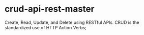 # crud-api-rest-master
Create, Read, Update, and Delete using RESTful APIs. CRUD is the standardized use of HTTP Action Verbs;
